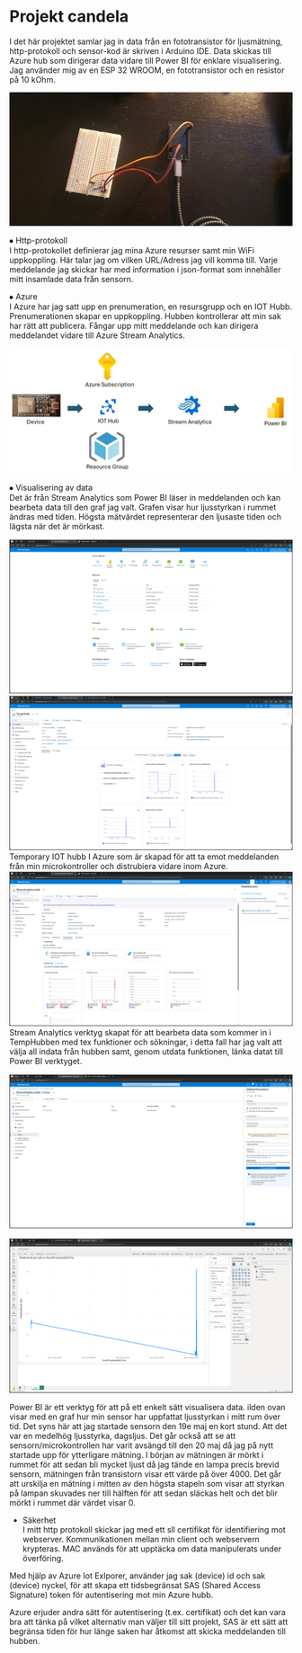 # **Projekt candela**
 
I det här projektet samlar jag in data från en fototransistor för ljusmätning, http-protokoll och sensor-kod är skriven i Arduino IDE. Data skickas till Azure hub som dirigerar data vidare till Power BI för enklare visualisering.
Jag använder mig av en ESP 32 WROOM, en fototransistor och en resistor på 10 kOhm.
 
![ESP32 wroom & phototransistor on breadboard](/Bilder/ESP32Breadboard.jpg)
 
⦁	Http-protokoll  
I http-protokollet definierar jag mina Azure resurser samt min WiFi uppkoppling. Här talar jag om vilken URL/Adress jag vill komma till.
Varje meddelande jag skickar har med information i json-format som innehåller mitt insamlade data från sensorn.
 
⦁	Azure  
I Azure har jag satt upp en prenumeration, en resursgrupp och en IOT Hubb.
Prenumerationen skapar en uppkoppling. 
Hubben kontrollerar att min sak har rätt att publicera. Fångar upp mitt meddelande och kan dirigera meddelandet vidare till Azure Stream Analytics. 
 
![Azure Slide](/Bilder/Slide.jpg)
 
⦁	Visualisering av data  
Det är från Stream Analytics som Power BI läser in meddelanden och kan bearbeta data till den graf jag valt.
Grafen visar hur ljusstyrkan i rummet ändras med tiden. Högsta mätvärdet representerar den ljusaste tiden och lägsta när det är mörkast.

![Azure Main](/Bilder/Azure_Main.png)
![Temp Hubb](/Bilder/TempHubb_OverView.png)
Temporary IOT hubb I Azure som är skapad för att ta emot meddelanden från min microkontroller och distrubiera vidare inom Azure. 
![StreamAnalytics](/Bilder/StreamAnalytics.png)
Stream Analytics verktyg skapat för att bearbeta data som kommer in i TempHubben med tex funktioner och sökningar, i detta fall har jag valt att välja all indata från hubben samt, genom utdata funktionen, länka datat till Power BI verktyget.
  
![Utdata](/Bilder/StreamAnalytics_UtData.png)
 
![GrafPowerBI](/Bilder/DataGraf.png)

Power BI är ett verktyg för att på ett enkelt sätt visualisera data. ilden ovan visar med en graf hur min sensor har uppfattat ljusstyrkan i mitt rum över tid. 
Det syns här att jag startade sensorn den 19e maj en kort stund. Att det var en medelhög ljusstyrka, dagsljus. Det går också att se att sensorn/microkontrollen har varit avsängd till den 20 maj då jag på nytt startade upp för ytterligare mätning. I början av mätningen är mörkt i rummet för att sedan bli mycket ljust då jag tände en lampa precis brevid sensorn, mätningen från transistorn visar ett värde på över 4000. Det går att urskilja en mätning i mitten av den högsta stapeln som visar att styrkan på lampan skuvades ner till hälften för att sedan släckas helt och det blir mörkt i rummet där värdet visar 0.

* Säkerhet  
I mitt http protokoll skickar jag med ett sll certifikat för identifiering mot webserver. Kommunikationen mellan min client och webservern krypteras. MAC används för att upptäcka om data manipulerats under överföring.
 
Med hjälp av Azure Iot Exlporer, använder jag sak (device) id och sak (device) nyckel, för att skapa ett tidsbegränsat SAS (Shared Access Signature) token för autentisering mot min Azure hubb.
 
Azure erjuder andra sätt för autentisering (t.ex. certifikat) och det kan vara bra att tänka på vilket alternativ man väljer till sitt projekt, SAS är ett sätt att begränsa tiden för hur länge saken har åtkomst att skicka meddelanden till hubben.